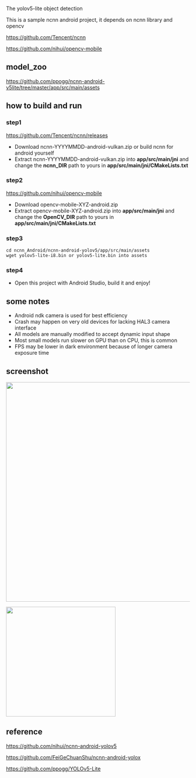 The yolov5-lite object detection

This is a sample ncnn android project, it depends on ncnn library and opencv

https://github.com/Tencent/ncnn

https://github.com/nihui/opencv-mobile

## model_zoo

https://github.com/ppogg/ncnn-android-v5lite/tree/master/app/src/main/assets


## how to build and run
### step1
https://github.com/Tencent/ncnn/releases

* Download ncnn-YYYYMMDD-android-vulkan.zip or build ncnn for android yourself
* Extract ncnn-YYYYMMDD-android-vulkan.zip into **app/src/main/jni** and change the **ncnn_DIR** path to yours in **app/src/main/jni/CMakeLists.txt**

### step2
https://github.com/nihui/opencv-mobile

* Download opencv-mobile-XYZ-android.zip
* Extract opencv-mobile-XYZ-android.zip into **app/src/main/jni** and change the **OpenCV_DIR** path to yours in **app/src/main/jni/CMakeLists.txt**

### step3
```
cd ncnn_Android/ncnn-android-yolov5/app/src/main/assets
wget yolov5-lite-i8.bin or yolov5-lite.bin into assets
```

### step4
* Open this project with Android Studio, build it and enjoy!

## some notes
* Android ndk camera is used for best efficiency
* Crash may happen on very old devices for lacking HAL3 camera interface
* All models are manually modified to accept dynamic input shape
* Most small models run slower on GPU than on CPU, this is common
* FPS may be lower in dark environment because of longer camera exposure time

## screenshot
<img src="https://user-images.githubusercontent.com/82716366/151705519-de3ad1f1-e297-4125-989a-04e49dcf2876.jpg" width="600"/><br/>

<img src="https://pic1.zhimg.com/80/v2-c013df3638fd41d10103ea259b18e588_720w.jpg" width="300"/><br/>

## reference  
https://github.com/nihui/ncnn-android-yolov5

https://github.com/FeiGeChuanShu/ncnn-android-yolox  

https://github.com/ppogg/YOLOv5-Lite
